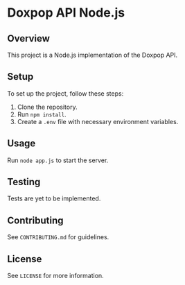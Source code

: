 # Doxpop API Node.js

## Overview
This project is a Node.js implementation of the Doxpop API.

## Setup
To set up the project, follow these steps:
1. Clone the repository.
2. Run `npm install`.
3. Create a `.env` file with necessary environment variables.

## Usage
Run `node app.js` to start the server.

## Testing
Tests are yet to be implemented.

## Contributing
See `CONTRIBUTING.md` for guidelines.

## License
See `LICENSE` for more information.